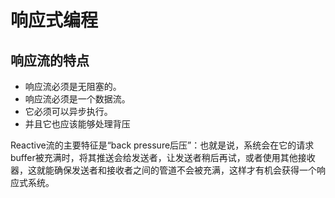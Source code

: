 # 响应式编程

## 响应流的特点

* 响应流必须是无阻塞的。
* 响应流必须是一个数据流。
* 它必须可以异步执行。
* 并且它也应该能够处理背压

Reactive流的主要特征是“back
pressure后压”：也就是说，系统会在它的请求buffer被充满时，将其推送会给发送者，让发送者稍后再试，或者使用其他接收器，这就能确保发送者和接收者之间的管道不会被充满，这样才有机会获得一个响应式系统。